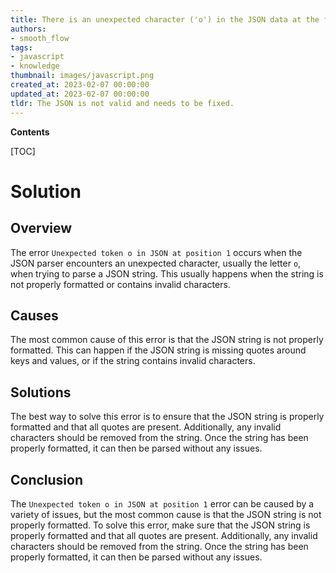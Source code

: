 ```yaml
---
title: There is an unexpected character ('o') in the JSON data at the first position
authors:
- smooth_flow
tags:
- javascript
- knowledge
thumbnail: images/javascript.png
created_at: 2023-02-07 00:00:00
updated_at: 2023-02-07 00:00:00
tldr: The JSON is not valid and needs to be fixed.
---
```


**Contents**

[TOC]

# Solution

## Overview
The error `Unexpected token o in JSON at position 1` occurs when the JSON parser encounters an unexpected character, usually the letter `o`, when trying to parse a JSON string. This usually happens when the string is not properly formatted or contains invalid characters.

## Causes
The most common cause of this error is that the JSON string is not properly formatted. This can happen if the JSON string is missing quotes around keys and values, or if the string contains invalid characters.

## Solutions
The best way to solve this error is to ensure that the JSON string is properly formatted and that all quotes are present. Additionally, any invalid characters should be removed from the string. Once the string has been properly formatted, it can then be parsed without any issues.

## Conclusion
The `Unexpected token o in JSON at position 1` error can be caused by a variety of issues, but the most common cause is that the JSON string is not properly formatted. To solve this error, make sure that the JSON string is properly formatted and that all quotes are present. Additionally, any invalid characters should be removed from the string. Once the string has been properly formatted, it can then be parsed without any issues.
